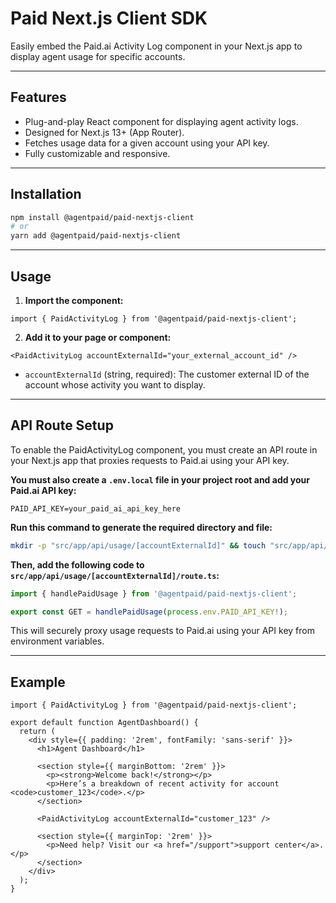 # Paid Next.js Client SDK
 
Easily embed the Paid.ai Activity Log component in your Next.js app to display agent usage for specific accounts.

---

## Features

- Plug-and-play React component for displaying agent activity logs.
- Designed for Next.js 13+ (App Router).
- Fetches usage data for a given account using your API key.
- Fully customizable and responsive.

---

## Installation

```bash
npm install @agentpaid/paid-nextjs-client
# or
yarn add @agentpaid/paid-nextjs-client
```

---

## Usage

1. **Import the component:**

```tsx
import { PaidActivityLog } from '@agentpaid/paid-nextjs-client';
```

2. **Add it to your page or component:**

```tsx
<PaidActivityLog accountExternalId="your_external_account_id" />
```

- `accountExternalId` (string, required): The customer external ID of the account whose activity you want to display.

---

## API Route Setup

To enable the PaidActivityLog component, you must create an API route in your Next.js app that proxies requests to Paid.ai using your API key.

**You must also create a `.env.local` file in your project root and add your Paid.ai API key:**

```env
PAID_API_KEY=your_paid_ai_api_key_here
```

**Run this command to generate the required directory and file:**

```bash
mkdir -p "src/app/api/usage/[accountExternalId]" && touch "src/app/api/usage/[accountExternalId]/route.ts"
```

**Then, add the following code to `src/app/api/usage/[accountExternalId]/route.ts`:**

```ts
import { handlePaidUsage } from '@agentpaid/paid-nextjs-client';

export const GET = handlePaidUsage(process.env.PAID_API_KEY!);
```

This will securely proxy usage requests to Paid.ai using your API key from environment variables.

---

## Example

```tsx
import { PaidActivityLog } from '@agentpaid/paid-nextjs-client';

export default function AgentDashboard() {
  return (
    <div style={{ padding: '2rem', fontFamily: 'sans-serif' }}>
      <h1>Agent Dashboard</h1>

      <section style={{ marginBottom: '2rem' }}>
        <p><strong>Welcome back!</strong></p>
        <p>Here’s a breakdown of recent activity for account <code>customer_123</code>.</p>
      </section>

      <PaidActivityLog accountExternalId="customer_123" />

      <section style={{ marginTop: '2rem' }}>
        <p>Need help? Visit our <a href="/support">support center</a>.</p>
      </section>
    </div>
  );
}
```

